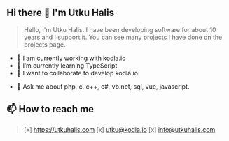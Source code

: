 ## Hi there 👋 I'm Utku Halis
> Hello, I'm Utku Halis. I have been developing software for about 10 years and I support it. You can see many projects I have done on the projects page.

- 🔭 I am currently working with kodla.io
- 🌱 I’m currently learning TypeScript
- 👯 I want to collaborate to develop kodla.io.
<!-- 🤔 I’m looking for help with ... -->
- 💬 Ask me about php, c, c++, c#, vb.net, sql, vue, javascript.
## 📫 How to reach me
> [x] https://utkuhalis.com
> [x] utku@kodla.io
> [x] info@utkuhalis.com



